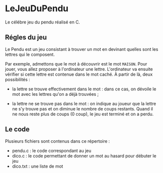 # LeJeuDuPendu

Le célébre jeu du pendu réalisé en C.

## Régles du jeu
Le Pendu est un jeu consistant à trouver un mot en devinant quelles sont les lettres qui le composent.

Par exemple, admettons que le mot à découvrir est le mot `MAISON`.
Pour jouer, vous allez proposer à l'ordinateur une lettre. L'ordinateur va ensuite vérifier si cette lettre est contenue dans le mot caché.
À partir de là, deux possibilités :

- la lettre se trouve effectivement dans le mot : dans ce cas, on dévoile le mot avec les lettres qu'on a déjà trouvées ;

- la lettre ne se trouve pas dans le mot : on indique au joueur que la lettre ne s'y trouve pas et on diminue le nombre de coups restants. Quand il ne nous reste plus de coups (0 coup), le jeu est terminé et on a perdu.

## Le code
Plusieurs fichiers sont contenus dans ce répertoire :

- pendu.c : le code correspondant au jeu
- dico.c : le code permettant de donner un mot au hasard pour débuter le jeu
- dico.txt : une liste de mot
